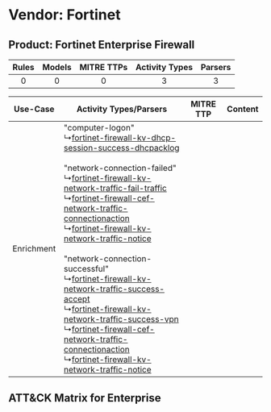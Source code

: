 Vendor: Fortinet
================
Product: Fortinet Enterprise Firewall
-------------------------------------
| Rules | Models | MITRE TTPs | Activity Types | Parsers |
|:-----:|:------:|:----------:|:--------------:|:-------:|
|   0   |   0    |     0      |       3        |    3    |

|  Use-Case  | Activity Types/Parsers    | MITRE TTP | Content    |
|:----------:| ---- | --------- | ---- |
| Enrichment |  "computer-logon"<br> ↳[fortinet-firewall-kv-dhcp-session-success-dhcpacklog](Ps/pC_fortinetfirewallkvdhcpsessionsuccessdhcpacklog.md)<br><br> "network-connection-failed"<br> ↳[fortinet-firewall-kv-network-traffic-fail-traffic](Ps/pC_fortinetfirewallkvnetworktrafficfailtraffic.md)<br> ↳[fortinet-firewall-cef-network-traffic-connectionaction](Ps/pC_fortinetfirewallcefnetworktrafficconnectionaction.md)<br> ↳[fortinet-firewall-kv-network-traffic-notice](Ps/pC_fortinetfirewallkvnetworktrafficnotice.md)<br><br> "network-connection-successful"<br> ↳[fortinet-firewall-kv-network-traffic-success-accept](Ps/pC_fortinetfirewallkvnetworktrafficsuccessaccept.md)<br> ↳[fortinet-firewall-kv-network-traffic-success-vpn](Ps/pC_fortinetfirewallkvnetworktrafficsuccessvpn.md)<br> ↳[fortinet-firewall-cef-network-traffic-connectionaction](Ps/pC_fortinetfirewallcefnetworktrafficconnectionaction.md)<br> ↳[fortinet-firewall-kv-network-traffic-notice](Ps/pC_fortinetfirewallkvnetworktrafficnotice.md)<br> |    | [](RM/r_m_fortinet_fortinet_enterprise_firewall_Enrichment.md) |

ATT&CK Matrix for Enterprise
----------------------------
